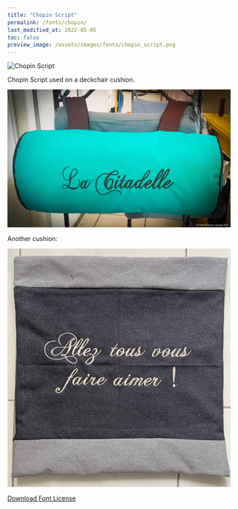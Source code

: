 ```yaml
---
title: "Chopin Script"
permalink: /fonts/chopin/
last_modified_at: 2022-05-05
toc: false
preview_image: /assets/images/fonts/chopin_script.png
---
```

![Chopin Script](/assets/images/fonts/chopin_script.png)

Chopin Script used on a deckchair cushion.

![Chopin Script_2](/assets/images/fonts/chopin2.jpg)

Another cushion:

![Chopin Script_3](/assets/images/fonts/chopin3.jpg)

[Download Font License](https://github.com/inkstitch/inkstitch/tree/main/fonts/chopin/LICENSE)
